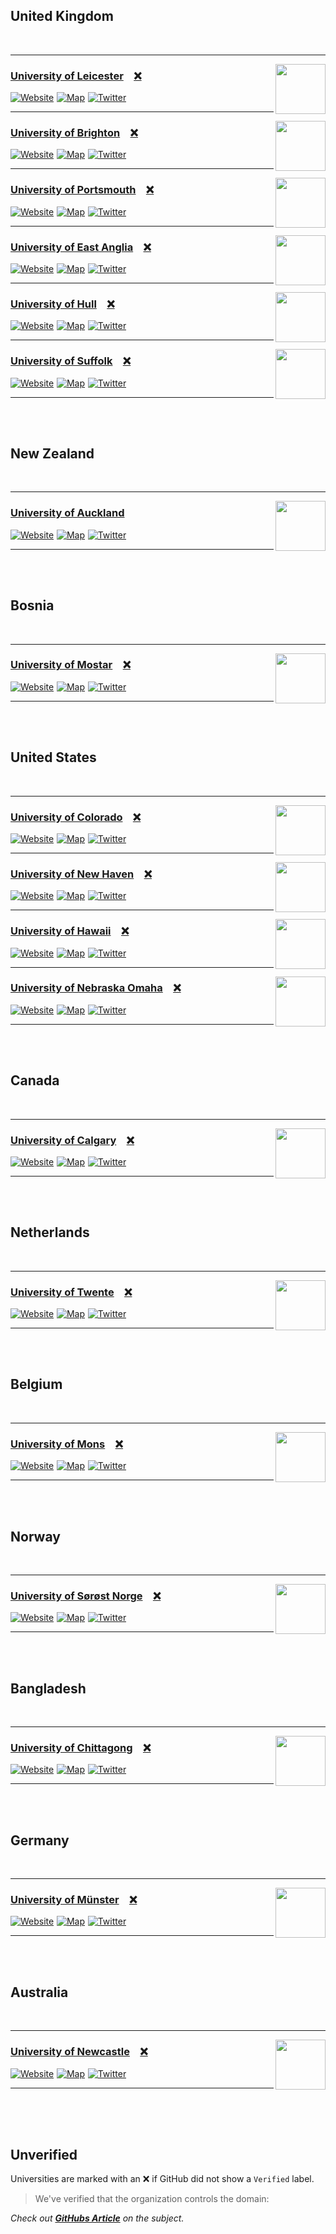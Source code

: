 


## United Kingdom

<br>

---


<img width = 80 src = 'https://avatars.githubusercontent.com/u/1826803?s=80' align = right>

### [University of Leicester][Leicester Github] **[❌]**

[![Website]][Leicester Website] [![Map]][Leicester Map] [![Twitter]][Leicester Twitter]

---

<img width = 80 src = 'https://avatars.githubusercontent.com/u/44584013?s=80' align = right>

### [University of Brighton][Brighton Github] **[❌]**

[![Website]][Brighton Website] [![Map]][Brighton Map] [![Twitter]][Brighton Twitter]

---

<img width = 80 src = 'https://avatars.githubusercontent.com/u/19387613?s=80' align = right>

### [University of Portsmouth][Portsmouth Github] **[❌]**

[![Website]][Portsmouth Website] [![Map]][Portsmouth Map] [![Twitter]][Portsmouth Twitter]

---

<img width = 80 src = 'https://avatars.githubusercontent.com/u/56068506?s=80' align = right>

### [University of East Anglia][East Anglia Github] **[❌]**

[![Website]][East Anglia Website] [![Map]][East Anglia Map] [![Twitter]][East Anglia Twitter]

---

<img width = 80 src = 'https://avatars.githubusercontent.com/u/39163669?s=80' align = right>

### [University of Hull][Hull Github] **[❌]**

[![Website]][Hull Website] [![Map]][Hull Map] [![Twitter]][Hull Twitter]

---

<img width = 80 src = 'https://avatars.githubusercontent.com/u/45787181?s=80' align = right>

### [University of Suffolk][Suffolk Github] **[❌]**

[![Website]][Suffolk Website] [![Map]][Suffolk Map] [![Twitter]][Suffolk Twitter]


---

<br>
<br>


## New Zealand

<br>

---


<img width = 80 src = 'https://avatars.githubusercontent.com/u/43266232?s=80' align = right>

### [University of Auckland][Auckland Github]

[![Website]][Auckland Website] [![Map]][Auckland Map] [![Twitter]][Auckland Twitter]


---

<br>
<br>


## Bosnia

<br>

---


<img width = 80 src = 'https://avatars.githubusercontent.com/u/72824516?s=80' align = right>

### [University of Mostar][Mostar Github] **[❌]**

[![Website]][Mostar Website] [![Map]][Mostar Map] [![Twitter]][Mostar Twitter]


---

<br>
<br>


## United States

<br>

---


<img width = 80 src = 'https://avatars.githubusercontent.com/u/82064549?s=80' align = right>

### [University of Colorado][Colorado Github] **[❌]**

[![Website]][Colorado Website] [![Map]][Colorado Map] [![Twitter]][Colorado Twitter]

---

<img width = 80 src = 'https://avatars.githubusercontent.com/u/19687260?s=80' align = right>

### [University of New Haven][New Haven Github] **[❌]**

[![Website]][New Haven Website] [![Map]][New Haven Map] [![Twitter]][New Haven Twitter]

---

<img width = 80 src = 'https://avatars.githubusercontent.com/u/15511039?s=80' align = right>

### [University of Hawaii][Hawaii Github] **[❌]**

[![Website]][Hawaii Website] [![Map]][Hawaii Map] [![Twitter]][Hawaii Twitter]

---

<img width = 80 src = 'https://avatars.githubusercontent.com/u/99055930?s=80' align = right>

### [University of Nebraska Omaha][Nebraska Omaha Github] **[❌]**

[![Website]][Nebraska Omaha Website] [![Map]][Nebraska Omaha Map] [![Twitter]][Nebraska Omaha Twitter]


---

<br>
<br>


## Canada

<br>

---


<img width = 80 src = 'https://avatars.githubusercontent.com/u/19716258?s=80' align = right>

### [University of Calgary][Calgary Github] **[❌]**

[![Website]][Calgary Website] [![Map]][Calgary Map] [![Twitter]][Calgary Twitter]


---

<br>
<br>


## Netherlands

<br>

---


<img width = 80 src = 'https://avatars.githubusercontent.com/u/25030096?s=80' align = right>

### [University of Twente][Twente Github] **[❌]**

[![Website]][Twente Website] [![Map]][Twente Map] [![Twitter]][Twente Twitter]


---

<br>
<br>


## Belgium

<br>

---


<img width = 80 src = 'https://avatars.githubusercontent.com/u/34010474?s=80' align = right>

### [University of Mons][Mons Github] **[❌]**

[![Website]][Mons Website] [![Map]][Mons Map] [![Twitter]][Mons Twitter]


---

<br>
<br>


## Norway

<br>

---


<img width = 80 src = 'https://avatars.githubusercontent.com/u/28588847?s=80' align = right>

### [University of Sørøst Norge][Sørøst Norge Github] **[❌]**

[![Website]][Sørøst Norge Website] [![Map]][Sørøst Norge Map] [![Twitter]][Sørøst Norge Twitter]


---

<br>
<br>


## Bangladesh

<br>

---


<img width = 80 src = 'https://avatars.githubusercontent.com/u/26029717?s=80' align = right>

### [University of Chittagong][Chittagong Github] **[❌]**

[![Website]][Chittagong Website] [![Map]][Chittagong Map] [![Twitter]][Chittagong Twitter]


---

<br>
<br>


## Germany

<br>

---


<img width = 80 src = 'https://avatars.githubusercontent.com/u/1181129?s=80' align = right>

### [University of Münster][Münster Github] **[❌]**

[![Website]][Münster Website] [![Map]][Münster Map] [![Twitter]][Münster Twitter]


---

<br>
<br>


## Australia

<br>

---


<img width = 80 src = 'https://avatars.githubusercontent.com/u/97938474?s=80' align = right>

### [University of Newcastle][Newcastle Github] **[❌]**

[![Website]][Newcastle Website] [![Map]][Newcastle Map] [![Twitter]][Newcastle Twitter]


---


<br>
<br>
<br>

## Unverified

Universities are marked with an ❌ if GitHub did not show a `Verified` label.

> We've verified that the organization <Organization Name> controls the domain: <Domain>

*Check out **[GitHubs Article][How To Verify]** on the subject.*

[Leicester GitHub]: https://github.com/university-of-leicester 'GitHub organization of the University of Leicester'
[Leicester Website]: https://le.ac.uk 'Website of the University of Leicester'
[Leicester Map]: https://www.openstreetmap.org/way/294350815 'University of Leicester on OpenStreetMaps'
[Leicester Twitter]: https://twitter.com/uniofleicester 'Twitter account of the University of Leicester'
[Auckland GitHub]: https://github.com/university-of-auckland 'GitHub organization of the University of Auckland'
[Auckland Website]: https://www.auckland.ac.nz 'Website of the University of Auckland'
[Auckland Map]: https://www.openstreetmap.org/relation/10726338 'University of Auckland on OpenStreetMaps'
[Auckland Twitter]: https://twitter.com/AucklandUni 'Twitter account of the University of Auckland'
[Mostar GitHub]: https://github.com/University-of-Mostar 'GitHub organization of the University of Mostar'
[Mostar Website]: https://www.sum.ba 'Website of the University of Mostar'
[Mostar Map]: https://www.openstreetmap.org/way/425999432 'University of Mostar on OpenStreetMaps'
[Mostar Twitter]: https://twitter.com/sve_mostar 'Twitter account of the University of Mostar'
[Brighton GitHub]: https://github.com/university-of-brighton 'GitHub organization of the University of Brighton'
[Brighton Website]: https://www.brighton.ac.uk 'Website of the University of Brighton'
[Brighton Map]: https://www.openstreetmap.org/relation/6600320 'University of Brighton on OpenStreetMaps'
[Brighton Twitter]: https://twitter.com/uniofbrighton 'Twitter account of the University of Brighton'
[Portsmouth GitHub]: https://github.com/University-of-Portsmouth 'GitHub organization of the University of Portsmouth'
[Portsmouth Website]: https://www.port.ac.uk 'Website of the University of Portsmouth'
[Portsmouth Map]: https://www.openstreetmap.org/way/24928682 'University of Portsmouth on OpenStreetMaps'
[Portsmouth Twitter]: https://twitter.com/portsmouthuni 'Twitter account of the University of Portsmouth'
[Colorado GitHub]: https://github.com/University-of-Colorado 'GitHub organization of the University of Colorado'
[Colorado Website]: https://www.cu.edu 'Website of the University of Colorado'
[Colorado Map]: https://www.openstreetmap.org/relation/10004474 'University of Colorado on OpenStreetMaps'
[Colorado Twitter]: https://twitter.com/CUSystem 'Twitter account of the University of Colorado'
[Calgary GitHub]: https://github.com/University-Of-Calgary 'GitHub organization of the University of Calgary'
[Calgary Website]: https://www.ucalgary.ca 'Website of the University of Calgary'
[Calgary Map]: https://www.openstreetmap.org/way/4814074 'University of Calgary on OpenStreetMaps'
[Calgary Twitter]: https://twitter.com/ucalgary 'Twitter account of the University of Calgary'
[East Anglia GitHub]: https://github.com/University-of-East-Anglia 'GitHub organization of the University of East Anglia'
[East Anglia Website]: https://www.uea.ac.uk 'Website of the University of East Anglia'
[East Anglia Map]: https://www.openstreetmap.org/way/537365487 'University of East Anglia on OpenStreetMaps'
[East Anglia Twitter]: https://twitter.com/uniofeastanglia 'Twitter account of the University of East Anglia'
[New Haven GitHub]: https://github.com/University-of-New-Haven 'GitHub organization of the University of New Haven'
[New Haven Website]: https://www.newhaven.edu 'Website of the University of New Haven'
[New Haven Map]: https://www.openstreetmap.org/way/42735104 'University of New Haven on OpenStreetMaps'
[New Haven Twitter]: https://twitter.com/unewhaven 'Twitter account of the University of New Haven'
[Twente GitHub]: https://github.com/university-of-twente 'GitHub organization of the University of Twente'
[Twente Website]: https://www.utwente.nl 'Website of the University of Twente'
[Twente Map]: https://www.openstreetmap.org/way/309888198 'University of Twente on OpenStreetMaps'
[Twente Twitter]: https://twitter.com/utwente 'Twitter account of the University of Twente'
[Hawaii GitHub]: https://github.com/university-of-hawaii 'GitHub organization of the University of Hawaii'
[Hawaii Website]: https://www.hawaii.edu 'Website of the University of Hawaii'
[Hawaii Map]: https://www.openstreetmap.org/way/277106475 'University of Hawaii on OpenStreetMaps'
[Hawaii Twitter]: https://twitter.com/UHawaiiNews 'Twitter account of the University of Hawaii'
[Mons GitHub]: https://github.com/University-of-Mons 'GitHub organization of the University of Mons'
[Mons Website]: https://web.umons.ac.be 'Website of the University of Mons'
[Mons Map]: https://www.openstreetmap.org/relation/10544282 'University of Mons on OpenStreetMaps'
[Mons Twitter]: https://twitter.com/UMONS 'Twitter account of the University of Mons'
[Nebraska Omaha GitHub]: https://github.com/University-of-Nebraska-Omaha 'GitHub organization of the University of Nebraska Omaha'
[Nebraska Omaha Website]: https://www.unomaha.edu 'Website of the University of Nebraska Omaha'
[Nebraska Omaha Map]: https://www.openstreetmap.org/way/185570716 'University of Nebraska Omaha on OpenStreetMaps'
[Nebraska Omaha Twitter]: https://twitter.com/unomaha 'Twitter account of the University of Nebraska Omaha'
[Sørøst Norge GitHub]: https://github.com/University-of-Southeast-Norway 'GitHub organization of the University of Sørøst Norge'
[Sørøst Norge Website]: https://www.usn.no 'Website of the University of Sørøst Norge'
[Sørøst Norge Map]: https://www.openstreetmap.org/way/833323013 'University of Sørøst Norge on OpenStreetMaps'
[Sørøst Norge Twitter]: https://twitter.com/usn_info 'Twitter account of the University of Sørøst Norge'
[Hull GitHub]: https://github.com/University-of-Hull 'GitHub organization of the University of Hull'
[Hull Website]: https://hull.ac.uk 'Website of the University of Hull'
[Hull Map]: https://www.openstreetmap.org/way/24650416 'University of Hull on OpenStreetMaps'
[Hull Twitter]: https://twitter.com/UniOfHull 'Twitter account of the University of Hull'
[Chittagong GitHub]: https://github.com/University-of-Chittagong 'GitHub organization of the University of Chittagong'
[Chittagong Website]: https://cu.ac.bd 'Website of the University of Chittagong'
[Chittagong Map]: https://www.openstreetmap.org/way/750974414 'University of Chittagong on OpenStreetMaps'
[Chittagong Twitter]: https://twitter.com/UChittagong 'Twitter account of the University of Chittagong'
[Suffolk GitHub]: https://github.com/university-of-suffolk 'GitHub organization of the University of Suffolk'
[Suffolk Website]: https://uos.ac.uk 'Website of the University of Suffolk'
[Suffolk Map]: https://www.openstreetmap.org/way/145602280 'University of Suffolk on OpenStreetMaps'
[Suffolk Twitter]: https://twitter.com/UniofSuffolk 'Twitter account of the University of Suffolk'
[Münster GitHub]: https://github.com/University-of-Muenster 'GitHub organization of the University of Münster'
[Münster Website]: https://www.wwu.de 'Website of the University of Münster'
[Münster Map]: https://www.openstreetmap.org/relation/4745499 'University of Münster on OpenStreetMaps'
[Münster Twitter]: https://twitter.com/WWU_Muenster 'Twitter account of the University of Münster'
[Newcastle GitHub]: https://github.com/TheUniversityofNewcastle 'GitHub organization of the University of Newcastle'
[Newcastle Website]: https://newcastle.edu.au 'Website of the University of Newcastle'
[Newcastle Map]: https://www.openstreetmap.org/way/163772556 'University of Newcastle on OpenStreetMaps'
[Newcastle Twitter]: https://twitter.com/uni_newcastle 'Twitter account of the University of Newcastle'

[Website]: https://img.shields.io/badge/Website-414141?style=for-the-badge
[Map]: https://img.shields.io/badge/Map-7EBC6F?style=for-the-badge&logo=openstreetmap&logoColor=white
[Twitter]: https://img.shields.io/badge/Twitter-1DA1F2?style=for-the-badge&logo=twitter&logoColor=white

[❌]: #unverified 'Github did not show verification that this organization belongs to the universitys website'
[How To Verify]: https://docs.github.com/en/organizations/managing-organization-settings/verifying-or-approving-a-domain-for-your-organization
